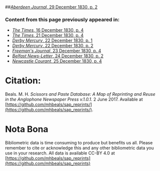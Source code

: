 ##[*Aberdeen Journal*, 29 December 1830, p. 2](https://mhbeals.github.io/sap_html/Aberdeen-Journal/Aberdeen-Journal-29-December-1830-p-2)

### Content from this page previously appeared in:
+ [*The Times*, 16 December 1830, p. 4](https://mhbeals.github.io/sap_html/The-Times/The-Times-16-December-1830-p-4)
+ [*The Times*, 21 December 1830, p. 4](https://mhbeals.github.io/sap_html/The-Times/The-Times-21-December-1830-p-4)
+ [*Derby Mercury*, 22 December 1830, p. 1](https://mhbeals.github.io/sap_html/Derby-Mercury/Derby-Mercury-22-December-1830-p-1)
+ [*Derby Mercury*, 22 December 1830, p. 2](https://mhbeals.github.io/sap_html/Derby-Mercury/Derby-Mercury-22-December-1830-p-2)
+ [*Freeman's Journal*, 23 December 1830, p. 4](https://mhbeals.github.io/sap_html/Freeman's-Journal/Freeman's-Journal-23-December-1830-p-4)
+ [*Belfast News-Letter*, 24 December 1830, p. 2](https://mhbeals.github.io/sap_html/Belfast-News-Letter/Belfast-News-Letter-24-December-1830-p-2)
+ [*Newcastle Courant*, 25 December 1830, p. 4](https://mhbeals.github.io/sap_html/Newcastle-Courant/Newcastle-Courant-25-December-1830-p-4)
                    
# Citation: 

Beals. M. H. *Scissors and Paste Database: A Map of Reprinting and Reuse in the Anglophone Newspaper Press v.1.0.1.* 2 June 2017. Available at [https://github.com/mhbeals/sap_reprints/](https://github.com/mhbeals/sap_reprints/). 
                    
# Nota Bona

Bibliometric data is time consuming to produce but benefits us all. Please remember to cite or acknowledge this and any other bibliometric data you use in your research. All data is available CC-BY 4.0 at [https://github.com/mhbeals/sap_reprints](https://github.com/mhbeals/sap_reprints)